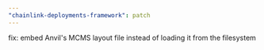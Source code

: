 ```yaml
---
"chainlink-deployments-framework": patch
---
```


fix: embed Anvil's MCMS layout file instead of loading it from the filesystem
